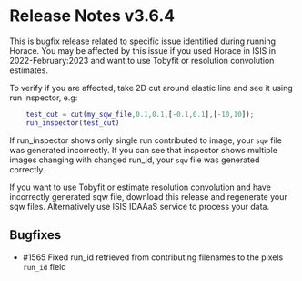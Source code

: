 # Release Notes v3.6.4

This is bugfix release related to specific issue identified during running Horace. 
You may be affected by this issue if you used Horace in ISIS in 2022-February:2023
and want to use Tobyfit or resolution convolution estimates.

To verify if you are affected, take 2D cut around elastic line and see it using run inspector,
e.g:

```MATLAB
	test_cut = cut(my_sqw_file,0.1,0.1,[-0.1,0.1],[-10,10]);
	run_inspector(test_cut)
```

If run_inspector shows only single run contributed to image, your `sqw` file was generated incorrectly. If 
you can see that inspector shows multiple images changing with changed run_id, your `sqw` file was generated 
correctly.

If you want to use Tobyfit or estimate resolution convolution and have incorrectly generated sqw file,
download this release and regenerate your sqw files. 
Alternatively use ISIS IDAAaS service to process your data.


## Bugfixes
 - #1565 Fixed run_id retrieved from contributing filenames to the pixels `run_id` field
 
